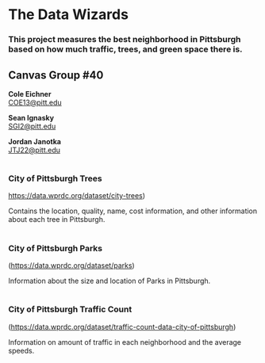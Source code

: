 # The Data Wizards

### This project measures the best neighborhood in Pittsburgh based on how much traffic, trees, and green space there is.

## Canvas Group #40

**Cole Eichner**		
COE13@pitt.edu

**Sean Ignasky**		
SGI2@pitt.edu 

**Jordan Janotka**	
JTJ22@pitt.edu

#
### City of Pittsburgh Trees
https://data.wprdc.org/dataset/city-trees)

Contains the location, quality, name, cost information, and other information about each tree in Pittsburgh.

#
### City of Pittsburgh Parks
(https://data.wprdc.org/dataset/parks)

Information about the size and location of Parks in Pittsburgh.

#
### City of Pittsburgh Traffic Count
(https://data.wprdc.org/dataset/traffic-count-data-city-of-pittsburgh)

Information on amount of traffic in each neighborhood and the average speeds.
